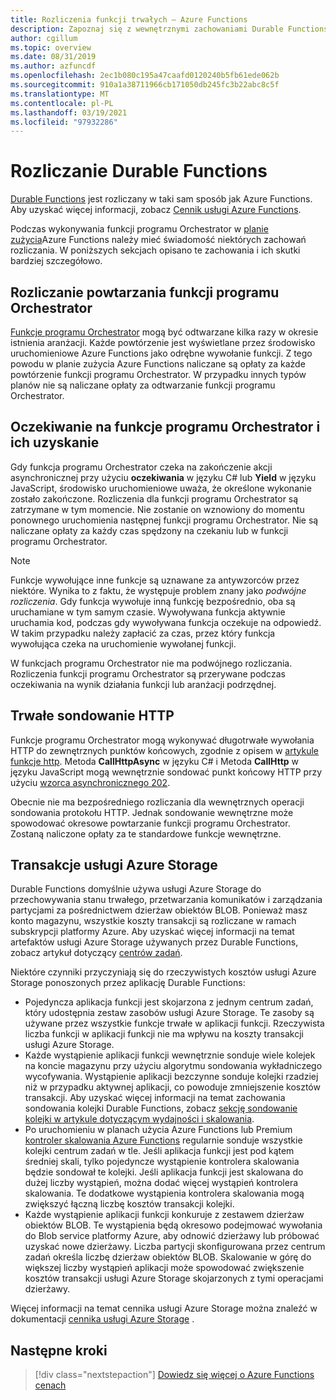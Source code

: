 ```yaml
---
title: Rozliczenia funkcji trwałych — Azure Functions
description: Zapoznaj się z wewnętrznymi zachowaniami Durable Functions i wpływem rozliczeń za Azure Functions.
author: cgillum
ms.topic: overview
ms.date: 08/31/2019
ms.author: azfuncdf
ms.openlocfilehash: 2ec1b080c195a47caafd0120240b5fb61ede062b
ms.sourcegitcommit: 910a1a38711966cb171050db245fc3b22abc8c5f
ms.translationtype: MT
ms.contentlocale: pl-PL
ms.lasthandoff: 03/19/2021
ms.locfileid: "97932286"
---
```

# <a name="durable-functions-billing"></a>Rozliczanie Durable Functions

[Durable Functions](durable-functions-overview.md) jest rozliczany w taki sam sposób jak Azure Functions. Aby uzyskać więcej informacji, zobacz [Cennik usługi Azure Functions](https://azure.microsoft.com/pricing/details/functions/).

Podczas wykonywania funkcji programu Orchestrator w [planie zużycia](../consumption-plan.md)Azure Functions należy mieć świadomość niektórych zachowań rozliczania. W poniższych sekcjach opisano te zachowania i ich skutki bardziej szczegółowo.

## <a name="orchestrator-function-replay-billing"></a>Rozliczanie powtarzania funkcji programu Orchestrator

[Funkcje programu Orchestrator](durable-functions-orchestrations.md) mogą być odtwarzane kilka razy w okresie istnienia aranżacji. Każde powtórzenie jest wyświetlane przez środowisko uruchomieniowe Azure Functions jako odrębne wywołanie funkcji. Z tego powodu w planie zużycia Azure Functions naliczane są opłaty za każde powtórzenie funkcji programu Orchestrator. W przypadku innych typów planów nie są naliczane opłaty za odtwarzanie funkcji programu Orchestrator.

## <a name="awaiting-and-yielding-in-orchestrator-functions"></a>Oczekiwanie na funkcje programu Orchestrator i ich uzyskanie

Gdy funkcja programu Orchestrator czeka na zakończenie akcji asynchronicznej przy użyciu **oczekiwania** w języku C# lub **Yield** w języku JavaScript, środowisko uruchomieniowe uważa, że określone wykonanie zostało zakończone. Rozliczenia dla funkcji programu Orchestrator są zatrzymane w tym momencie. Nie zostanie on wznowiony do momentu ponownego uruchomienia następnej funkcji programu Orchestrator. Nie są naliczane opłaty za każdy czas spędzony na czekaniu lub w funkcji programu Orchestrator.

> [!NOTE]
> Funkcje wywołujące inne funkcje są uznawane za antywzorców przez niektóre. Wynika to z faktu, że występuje problem znany jako _podwójne rozliczenia_. Gdy funkcja wywołuje inną funkcję bezpośrednio, oba są uruchamiane w tym samym czasie. Wywoływana funkcja aktywnie uruchamia kod, podczas gdy wywoływana funkcja oczekuje na odpowiedź. W takim przypadku należy zapłacić za czas, przez który funkcja wywołująca czeka na uruchomienie wywołanej funkcji.
>
> W funkcjach programu Orchestrator nie ma podwójnego rozliczania. Rozliczenia funkcji programu Orchestrator są przerywane podczas oczekiwania na wynik działania funkcji lub aranżacji podrzędnej.

## <a name="durable-http-polling"></a>Trwałe sondowanie HTTP

Funkcje programu Orchestrator mogą wykonywać długotrwałe wywołania HTTP do zewnętrznych punktów końcowych, zgodnie z opisem w [artykule funkcje http](durable-functions-http-features.md). Metoda **CallHttpAsync** w języku C# i Metoda **CallHttp** w języku JavaScript mogą wewnętrznie sondować punkt końcowy HTTP przy użyciu [wzorca asynchronicznego 202](durable-functions-http-features.md#http-202-handling).

Obecnie nie ma bezpośredniego rozliczania dla wewnętrznych operacji sondowania protokołu HTTP. Jednak sondowanie wewnętrzne może spowodować okresowe powtarzanie funkcji programu Orchestrator. Zostaną naliczone opłaty za te standardowe funkcje wewnętrzne.

## <a name="azure-storage-transactions"></a>Transakcje usługi Azure Storage

Durable Functions domyślnie używa usługi Azure Storage do przechowywania stanu trwałego, przetwarzania komunikatów i zarządzania partycjami za pośrednictwem dzierżaw obiektów BLOB. Ponieważ masz konto magazynu, wszystkie koszty transakcji są rozliczane w ramach subskrypcji platformy Azure. Aby uzyskać więcej informacji na temat artefaktów usługi Azure Storage używanych przez Durable Functions, zobacz artykuł dotyczący [centrów zadań](durable-functions-task-hubs.md).

Niektóre czynniki przyczyniają się do rzeczywistych kosztów usługi Azure Storage ponoszonych przez aplikację Durable Functions:

* Pojedyncza aplikacja funkcji jest skojarzona z jednym centrum zadań, który udostępnia zestaw zasobów usługi Azure Storage. Te zasoby są używane przez wszystkie funkcje trwałe w aplikacji funkcji. Rzeczywista liczba funkcji w aplikacji funkcji nie ma wpływu na koszty transakcji usługi Azure Storage.
* Każde wystąpienie aplikacji funkcji wewnętrznie sonduje wiele kolejek na koncie magazynu przy użyciu algorytmu sondowania wykładniczego wycofywania. Wystąpienie aplikacji bezczynne sonduje kolejki rzadziej niż w przypadku aktywnej aplikacji, co powoduje zmniejszenie kosztów transakcji. Aby uzyskać więcej informacji na temat zachowania sondowania kolejki Durable Functions, zobacz [sekcję sondowanie kolejki w artykule dotyczącym wydajności i skalowania](durable-functions-perf-and-scale.md#queue-polling).
* Po uruchomieniu w planach użycia Azure Functions lub Premium [kontroler skalowania Azure Functions](../event-driven-scaling.md) regularnie sonduje wszystkie kolejki centrum zadań w tle. Jeśli aplikacja funkcji jest pod kątem średniej skali, tylko pojedyncze wystąpienie kontrolera skalowania będzie sondował te kolejki. Jeśli aplikacja funkcji jest skalowana do dużej liczby wystąpień, można dodać więcej wystąpień kontrolera skalowania. Te dodatkowe wystąpienia kontrolera skalowania mogą zwiększyć łączną liczbę kosztów transakcji kolejki.
* Każde wystąpienie aplikacji funkcji konkuruje z zestawem dzierżaw obiektów BLOB. Te wystąpienia będą okresowo podejmować wywołania do Blob service platformy Azure, aby odnowić dzierżawy lub próbować uzyskać nowe dzierżawy. Liczba partycji skonfigurowana przez centrum zadań określa liczbę dzierżaw obiektów BLOB. Skalowanie w górę do większej liczby wystąpień aplikacji może spowodować zwiększenie kosztów transakcji usługi Azure Storage skojarzonych z tymi operacjami dzierżawy.

Więcej informacji na temat cennika usługi Azure Storage można znaleźć w dokumentacji [cennika usługi Azure Storage](https://azure.microsoft.com/pricing/details/storage/) . 

## <a name="next-steps"></a>Następne kroki

> [!div class="nextstepaction"]
> [Dowiedz się więcej o Azure Functions cenach](https://azure.microsoft.com/pricing/details/functions/)
